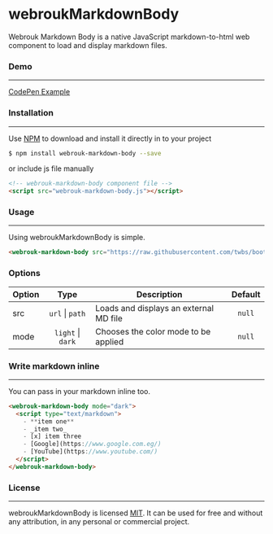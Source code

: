 # webroukMarkdownBody

Webrouk Markdown Body is a native JavaScript markdown-to-html web component to load and display markdown files.

### Demo
---
[CodePen Example](https://codepen.io/muhammad_mabrouk/full/dyKMgKr/)

### Installation
---
Use [NPM](https://www.npmjs.com/package/webrouk-markdown-body/) to download and install it directly in to your project

```sh
$ npm install webrouk-markdown-body --save
```

or include js file manually

```html
<!-- webrouk-markdown-body component file -->
<script src="webrouk-markdown-body.js"></script>
```

### Usage
---
Using webroukMarkdownBody is simple.

```html
<webrouk-markdown-body src="https://raw.githubusercontent.com/twbs/bootstrap/main/README.md" mode="light"></webrouk-markdown-body>
```

### Options
| Option | Type | Description | Default |
| ----------- |    :----:   | ----------- |    :----:   |
| src | `url` &#124; `path` | Loads and displays an external MD file | `null` |
| mode | `light` &#124; `dark` | Chooses the color mode to be applied | `null` |

### Write markdown inline
---
You can pass in your markdown inline too.

```html
<webrouk-markdown-body mode="dark">
  <script type="text/markdown">
    - **item one**
    - _item two_
    - [x] item three
    - [Google](https://www.google.com.eg/)
    - [YouTube](https://www.youtube.com/)
  </script>
</webrouk-markdown-body>
```

### License
-------
webroukMarkdownBody is licensed [MIT](https://choosealicense.com/licenses/mit/).
It can be used for free and without any attribution, in any personal or commercial project.
